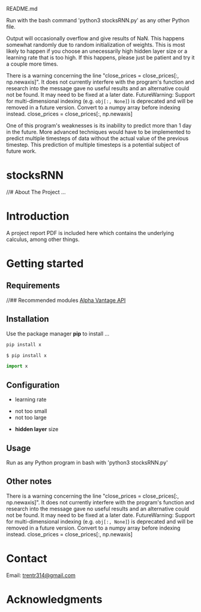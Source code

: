 README.md

Run with the bash command 'python3 stocksRNN.py' as any other Python file.

Output will occasionally overflow and give results of NaN.  This happens somewhat randomly due to random initialization of weights.  This is most likely to happen if you choose an unecessarily high hidden layer size or a learning rate that is too high.  If this happens, please just be patient and try it a couple more times.

There is a warning concerning the line "close_prices = close_prices[:, np.newaxis]".  It does not currently interfere with the program's function and research into the message gave no useful results and an alternative could not be found.  It may need to be fixed at a later date.
 FutureWarning: Support for multi-dimensional indexing (e.g. `obj[:, None]`) is deprecated and will be removed in a future version.  Convert to a numpy array before indexing instead.
  close_prices = close_prices[:, np.newaxis]

One of this program's weaknesses is its inability to predict more than 1 day in the future.  More advanced techniques would have to be implemented to predict multiple timesteps of data without the actual value of the previous timestep.  This prediction of multiple timesteps is a potential subject of future work.




# stocksRNN
//# About The Project
...
# Introduction

A project report PDF is included here which contains the underlying calculus, among other things.

# Getting started
## Requirements
//## Recommended modules
[Alpha Vantage API](https://www.alphavantage.co/)
## Installation
Use the package manager **pip** to install ...
```bash
pip install x
```
```sh
$ pip install x
```
```python
import x
```
## Configuration
* learning rate
- not too small
- not too large
* **hidden layer** size
## Usage
Run as any Python program in bash with 'python3 stocksRNN.py'
## Other notes
There is a warning concerning the line "close_prices = close_prices[:, np.newaxis]".  It does not currently interfere with the program's function and research into the message gave no useful results and an alternative could not be found.  It may need to be fixed at a later date.
 FutureWarning: Support for multi-dimensional indexing (e.g. `obj[:, None]`) is deprecated and will be removed in a future version.  Convert to a numpy array before indexing instead.
  close_prices = close_prices[:, np.newaxis]
# Contact
Email: trentr314@gmail.com
# Acknowledgments
